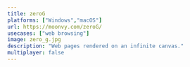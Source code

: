 ```yaml
---
title: zeroG
platforms: ["Windows","macOS"]
url: https://moonvy.com/zeroG/
usecases: ["web browsing"]
image: zero_g.jpg
description: "Web pages rendered on an infinite canvas."
multiplayer: false
---
```

